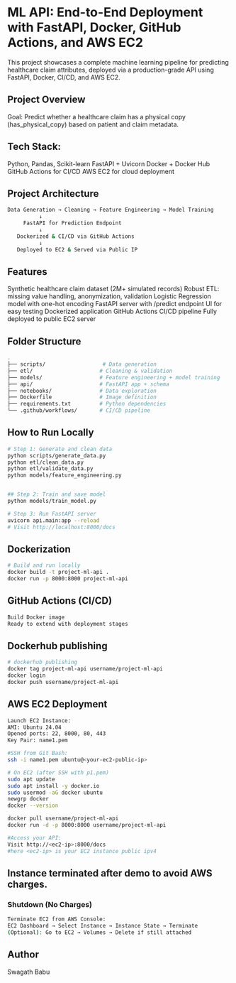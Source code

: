 # ML API: End-to-End Deployment with FastAPI, Docker, GitHub Actions, and AWS EC2
This project showcases a complete machine learning pipeline for predicting healthcare claim attributes, deployed via a production-grade API using FastAPI, Docker, CI/CD, and AWS EC2.

## Project Overview
Goal: Predict whether a healthcare claim has a physical copy (has_physical_copy) based on patient and claim metadata.

## Tech Stack:

Python, Pandas, Scikit-learn
FastAPI + Uvicorn
Docker + Docker Hub
GitHub Actions for CI/CD
AWS EC2 for cloud deployment

## Project Architecture
```bash
Data Generation → Cleaning → Feature Engineering → Model Training
          ↓
     FastAPI for Prediction Endpoint
          ↓
   Dockerized & CI/CD via GitHub Actions
          ↓
   Deployed to EC2 & Served via Public IP
```
## Features
Synthetic healthcare claim dataset (2M+ simulated records)
Robust ETL: missing value handling, anonymization, validation
Logistic Regression model with one-hot encoding
FastAPI server with /predict endpoint
UI for easy testing
Dockerized application
GitHub Actions CI/CD pipeline
Fully deployed to public EC2 server

## Folder Structure
```bash
.
├── scripts/                  # Data generation
├── etl/                     # Cleaning & validation
├── models/                  # Feature engineering + model training
├── api/                     # FastAPI app + schema
├── notebooks/               # Data exploration
├── Dockerfile               # Image definition
├── requirements.txt         # Python dependencies
└── .github/workflows/       # CI/CD pipeline
```
## How to Run Locally
```bash
# Step 1: Generate and clean data
python scripts/generate_data.py
python etl/clean_data.py
python etl/validate_data.py
python models/feature_engineering.py


## Step 2: Train and save model
python models/train_model.py

# Step 3: Run FastAPI server
uvicorn api.main:app --reload
# Visit http://localhost:8000/docs
```

##  Dockerization
```bash
# Build and run locally
docker build -t project-ml-api .
docker run -p 8000:8000 project-ml-api
```
## GitHub Actions (CI/CD)
```bash
Build Docker image
Ready to extend with deployment stages
```
##  Dockerhub publishing
```bash
# dockerhub publishing
docker tag project-ml-api username/project-ml-api
docker login
docker push username/project-ml-api

```
## AWS EC2 Deployment
```bash
Launch EC2 Instance:
AMI: Ubuntu 24.04
Opened ports: 22, 8000, 80, 443
Key Pair: name1.pem

#SSH from Git Bash:
ssh -i name1.pem ubuntu@<your-ec2-public-ip>

# On EC2 (after SSH with p1.pem)
sudo apt update
sudo apt install -y docker.io
sudo usermod -aG docker ubuntu
newgrp docker
docker --version

docker pull username/project-ml-api
docker run -d -p 8000:8000 username/project-ml-api

#Access your API:
Visit http://<ec2-ip>:8000/docs
#here <ec2-ip> is your EC2 instance public ipv4

```
##  Instance terminated after demo to avoid AWS charges.
### Shutdown (No Charges)
```bash
Terminate EC2 from AWS Console:
EC2 Dashboard → Select Instance → Instance State → Terminate
(Optional): Go to EC2 → Volumes → Delete if still attached
```

## Author
Swagath Babu
